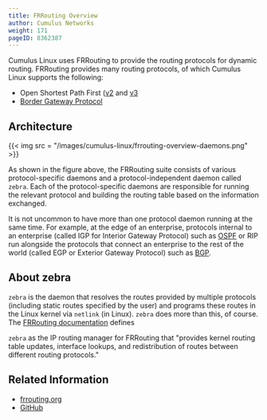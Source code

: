 ```yaml
---
title: FRRouting Overview
author: Cumulus Networks
weight: 171
pageID: 8362387
---
```

Cumulus Linux uses FRRouting to provide the routing protocols for
dynamic routing. FRRouting provides many routing protocols, of which
Cumulus Linux supports the following:

  - Open Shortest Path First
    ([v2](/cumulus-linux-36/Layer-3/Open-Shortest-Path-First-OSPF-Protocol/)
    and
    [v3](/cumulus-linux-36/Layer-3/Open-Shortest-Path-First-v3-OSPFv3-Protocol/)
  - [Border Gateway Protocol](/cumulus-linux-36/Layer-3/Border-Gateway-Protocol-BGP/)

## Architecture

{{< img src = "/images/cumulus-linux/frrouting-overview-daemons.png" >}}

As shown in the figure above, the FRRouting suite consists of various
protocol-specific daemons and a protocol-independent daemon called
`zebra`. Each of the protocol-specific daemons are responsible for
running the relevant protocol and building the routing table based on
the information exchanged.

It is not uncommon to have more than one protocol daemon running at the
same time. For example, at the edge of an enterprise, protocols internal
to an enterprise (called IGP for Interior Gateway Protocol) such as
[OSPF](/cumulus-linux-36/Layer-3/Open-Shortest-Path-First-OSPF-Protocol/)
or RIP run alongside the protocols that connect an enterprise to the
rest of the world (called EGP or Exterior Gateway Protocol) such as
[BGP](/cumulus-linux-36/Layer-3/Border-Gateway-Protocol-BGP).

## About zebra

`zebra` is the daemon that resolves the routes provided by multiple
protocols (including static routes specified by the user) and programs
these routes in the Linux kernel via `netlink` (in Linux). `zebra` does
more than this, of course. The 
[FRRouting documentation](https://frrouting.org/user-guide/zebra.html) defines

`zebra` as the IP routing manager for FRRouting that "provides kernel
routing table updates, interface lookups, and redistribution of routes
between different routing protocols."

## Related Information

  - [frrouting.org](https://frrouting.org)
  - [GitHub](https://github.com/FRRouting/frr)
